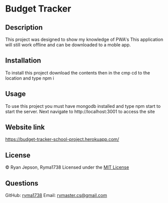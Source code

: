 # Budget Tracker
##  Description
This project was designed to show my knowledge of PWA's This application will still work offline and can be downloaded to a moble app.


## Installation
To install this project download the contents then in the cmp cd to the location and type npm i

## Usage
To use this project you must have mongodb installed and type npm start to start the server. Next navigate to http://localhost:3001 to access the site

## Website link
https://budget-tracker-school-project.herokuapp.com/ 

## License

© Ryan Jepson, Ryma1738
Licensed under the [MIT License](LICENSE)
        

## Questions
GitHub: [ryma1738](https://github.com/ryma1738)
Email: <rymaster.cs@gmail.com>
